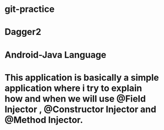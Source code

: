 # git-practice
# Dagger2
# Android-Java Language
# This application is basically a simple application where i try to explain how and when we will use @Field Injector , @Constructor Injector and @Method Injector.